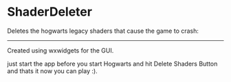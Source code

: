 # ShaderDeleter
 Deletes the hogwarts legacy shaders that cause the game to crash:



 ---
 Created using wxwidgets for the GUI.

 just start the app before you start Hogwarts and hit Delete Shaders Button and thats it now you can play :).
